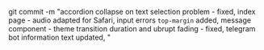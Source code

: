 git commit -m "accordion collapse on text selection problem - fixed, index page - audio adapted for Safari, input errors `top-margin` added, message component - theme transition duration and ubrupt fading - fixed, telegram bot information text updated, "